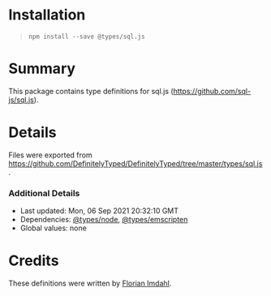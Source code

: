 # Installation
> `npm install --save @types/sql.js`

# Summary
This package contains type definitions for sql.js (https://github.com/sql-js/sql.js).

# Details
Files were exported from https://github.com/DefinitelyTyped/DefinitelyTyped/tree/master/types/sql.js.

### Additional Details
 * Last updated: Mon, 06 Sep 2021 20:32:10 GMT
 * Dependencies: [@types/node](https://npmjs.com/package/@types/node), [@types/emscripten](https://npmjs.com/package/@types/emscripten)
 * Global values: none

# Credits
These definitions were written by [Florian Imdahl](https://github.com/ffflorian).
